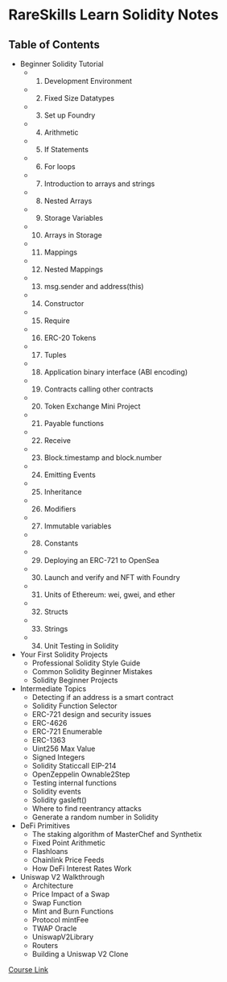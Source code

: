 # RareSkills Learn Solidity Notes

## Table of Contents

- Beginner Solidity Tutorial
  - 1.  Development Environment
  - 2.  Fixed Size Datatypes
  - 3.  Set up Foundry
  - 4.  Arithmetic
  - 5.  If Statements
  - 6.  For loops
  - 7.  Introduction to arrays and strings
  - 8.  Nested Arrays
  - 9.  Storage Variables
  - 10. Arrays in Storage
  - 11. Mappings
  - 12. Nested Mappings
  - 13. msg.sender and address(this)
  - 14. Constructor
  - 15. Require
  - 16. ERC-20 Tokens
  - 17. Tuples
  - 18. Application binary interface (ABI encoding)
  - 19. Contracts calling other contracts
  - 20. Token Exchange Mini Project
  - 21. Payable functions
  - 22. Receive
  - 23. Block.timestamp and block.number
  - 24. Emitting Events
  - 25. Inheritance
  - 26. Modifiers
  - 27. Immutable variables
  - 28. Constants
  - 29. Deploying an ERC-721 to OpenSea
  - 30. Launch and verify and NFT with Foundry
  - 31. Units of Ethereum: wei, gwei, and ether
  - 32. Structs
  - 33. Strings
  - 34. Unit Testing in Solidity
- Your First Solidity Projects
  - Professional Solidity Style Guide
  - Common Solidity Beginner Mistakes
  - Solidity Beginner Projects
- Intermediate Topics
  - Detecting if an address is a smart contract
  - Solidity Function Selector
  - ERC-721 design and security issues
  - ERC-4626
  - ERC-721 Enumerable
  - ERC-1363
  - Uint256 Max Value
  - Signed Integers
  - Solidity Staticcall EIP-214
  - OpenZeppelin Ownable2Step
  - Testing internal functions
  - Solidity events
  - Solidity gasleft()
  - Where to find reentrancy attacks
  - Generate a random number in Solidity
- DeFi Primitives
  - The staking algorithm of MasterChef and Synthetix
  - Fixed Point Arithmetic
  - Flashloans
  - Chainlink Price Feeds
  - How DeFi Interest Rates Work
- Uniswap V2 Walkthrough
  - Architecture
  - Price Impact of a Swap
  - Swap Function
  - Mint and Burn Functions
  - Protocol mintFee
  - TWAP Oracle
  - UniswapV2Library
  - Routers
  - Building a Uniswap V2 Clone

[Course Link](https://www.rareskills.io/learn-solidity)
